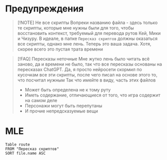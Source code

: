 # Предупреждения

> [!NOTE] Не все скрипты
> Вопреки названию файла - здесь только те скрипты, которые мне нужны были для того, чтобы восстановить контекст, требуемый для перевода рутов Кей, Мики и Чизуру. 
> В идеале, в папке `Пересказ скриптов` должны оказаться все скрипты, однако мне лень. Теперь это ваша задача. Хотя, скорее всего это пустая трата времени
> 


> [!FAQ] Пересказы неточные
> Мне жутко лень было читать всё заново, да и времени не было, так что все пересказы основаны на пересказах ChatGPT. Да, я просто нейросети скормил по кусочкам все эти скрипты, после чего писал на основе этого то, что посчитал нужным
> Так что имейте в виду, часть этих файлов
> - Может быть определена не к тому руту
> - Иметь содержание, отличающиеся от того, что игра содержит на самом деле
> - Персонажи могут быть перепутаны
> - И прочие непредсказуемые вещи


# MLE


```dataview
Table route
FROM "Пересказ скриптов"
SORT file.name ASC
```